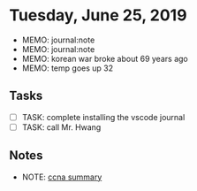 # Tuesday, June 25, 2019
- MEMO: journal:note
- MEMO: journal:note
- MEMO: korean war broke about 69 years ago
- MEMO: temp goes up 32

## Tasks
- [ ] TASK: complete installing the vscode journal
- [ ] TASK: call Mr. Hwang

## Notes
- NOTE: [ccna summary](./25/ccna_summary.md)
